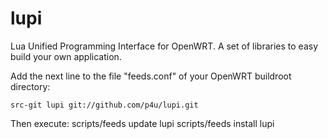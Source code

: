 lupi
====

Lua Unified Programming Interface for OpenWRT. A set of libraries to easy build your own application.

Add the next line to the file "feeds.conf" of your OpenWRT buildroot directory:
	
	src-git lupi git://github.com/p4u/lupi.git

Then execute:
	scripts/feeds update lupi
	scripts/feeds install lupi

